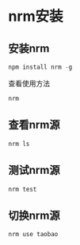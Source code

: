 # nrm安装

## 安装nrm

```js
npm install nrm -g
```

查看使用方法

```
nrm
```

## 查看nrm源

```
nrm ls
```

## 测试nrm源

```
nrm test
```

## 切换nrm源

```js
nrm use taobao
```


